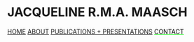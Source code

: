 # JACQUELINE R.M.A. MAASCH

<div class="topnav">
  <a class="active" href="#home">HOME</a>
  <a href="#about">ABOUT</a>
  <a href="#contact">PUBLICATIONS + PRESENTATIONS</a>
  <a href="#contact" style="color: rgb(0,255,0)"><font color="black">CONTACT</font></a>
</div>
